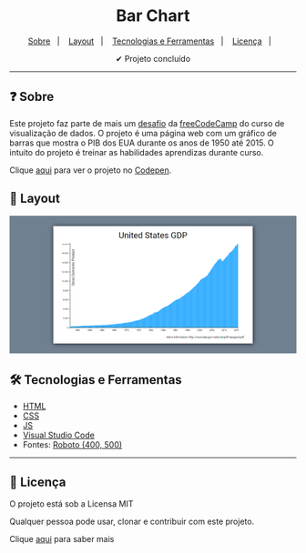 <h1 align='center'>Bar Chart</h1>

<p align="center">
  <a href="#-sobre">Sobre</a>&nbsp;&nbsp;&nbsp;|&nbsp;&nbsp;&nbsp;
  <a href="#-layout">Layout</a>&nbsp;&nbsp;&nbsp;|&nbsp;&nbsp;&nbsp;
  <a href="#-tecnologias-e-ferramentas">Tecnologias e Ferramentas</a>&nbsp;&nbsp;&nbsp;|&nbsp;&nbsp;&nbsp;
  <a href="#-licença">Licença</a>&nbsp;&nbsp;&nbsp;|&nbsp;&nbsp;&nbsp;
</p>

<p align="center">
    ✔ Projeto concluído
</p>

<hr/>


## ❓ Sobre

Este projeto faz parte de mais um [desafio](https://www.freecodecamp.org/learn/data-visualization/data-visualization-projects/visualize-data-with-a-bar-chart) da [freeCodeCamp](https://www.freecodecamp.org/) do curso de visualização de dados. O projeto é uma página web com um gráfico de barras que mostra o PIB dos EUA durante os anos de 1950 até 2015. O intuito do projeto é treinar as habilidades aprendizas durante curso. 

Clique [aqui](https://codepen.io/gustavo_victor/pen/wvYJPML?editors=0011) para ver o projeto no [Codepen](https://codepen.io/). 


## 🎨 Layout

<img src="./assets/images/desktop.png" alt="Desktop" title="Desktop" />


## 🛠 Tecnologias e Ferramentas

- [HTML](https://developer.mozilla.org/pt-BR/docs/Web/HTML)
- [CSS](https://developer.mozilla.org/pt-BR/docs/Web/CSS)  
- [JS](https://www.javascript.com/)
- [Visual Studio Code](https://code.visualstudio.com/)
- Fontes: [Roboto (400, 500)](https://fonts.google.com/specimen/Roboto)


<hr/>

## 📝 Licença 

O projeto está sob a Licensa MIT 

Qualquer pessoa pode usar, clonar e contribuir com este projeto. 

Clique [aqui](./LICENSE.md) para saber mais  
